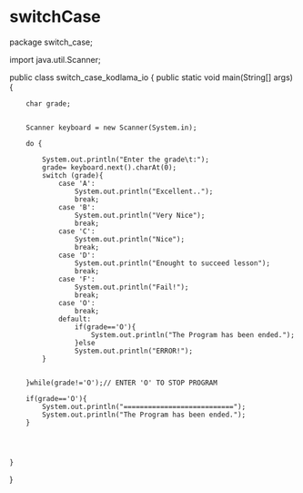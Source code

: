 # switchCase
package switch_case;

import java.util.Scanner;

public class switch_case_kodlama_io {
    public static void main(String[] args) {

        char grade;


        Scanner keyboard = new Scanner(System.in);

        do {

            System.out.println("Enter the grade\t:");
            grade= keyboard.next().charAt(0);
            switch (grade){
                case 'A':
                    System.out.println("Excellent..");
                    break;
                case 'B':
                    System.out.println("Very Nice");
                    break;
                case 'C':
                    System.out.println("Nice");
                    break;
                case 'D':
                    System.out.println("Enought to succeed lesson");
                    break;
                case 'F':
                    System.out.println("Fail!");
                    break;
                case 'O':
                    break;
                default:
                    if(grade=='O'){
                        System.out.println("The Program has been ended.");
                    }else
                    System.out.println("ERROR!");
            }


        }while(grade!='O');// ENTER 'O' TO STOP PROGRAM

        if(grade=='O'){
            System.out.println("===========================");
            System.out.println("The Program has been ended.");
        }




    }
}
